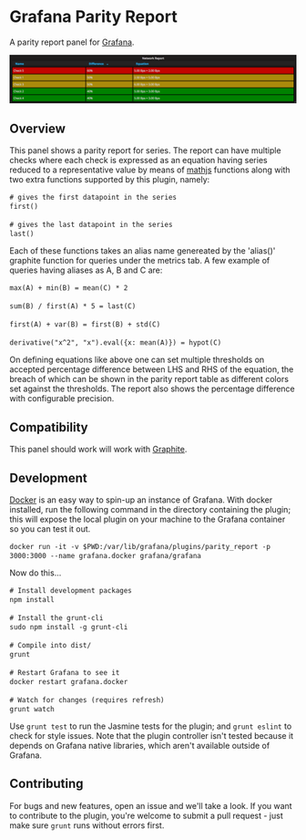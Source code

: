 # Grafana Parity Report

A parity report panel for [Grafana](http://grafana.org/).

![Parity Report Panel](https://raw.githubusercontent.com/zuburqan/grafana-parity-report/master/src/img/parity_report.png)

## Overview

This panel shows a parity report for series. The report can have multiple checks where each check is expressed as an equation having series reduced to a representative value by means of [mathjs](http://mathjs.org/docs/reference/functions.html) functions along with two extra functions supported by this plugin, namely:

    # gives the first datapoint in the series
    first()

    # gives the last datapoint in the series
    last()

Each of these functions takes an alias name genereated by the 'alias()' graphite function for queries under the metrics tab. A few example of queries having aliases as A, B and C are:

    max(A) + min(B) = mean(C) * 2

    sum(B) / first(A) * 5 = last(C)

    first(A) + var(B) = first(B) + std(C)

    derivative("x^2", "x").eval({x: mean(A)}) = hypot(C)

On defining equations like above one can set multiple thresholds on accepted percentage difference between LHS and RHS of the equation, the breach of which can be shown in the parity report table as different colors set against the thresholds. The report also shows the percentage difference with configurable precision.

## Compatibility

This panel should work will work with [Graphite](https://grafana.net/plugins/graphite).

## Development

[Docker](https://www.docker.com/) is an easy way to spin-up an instance of Grafana. With docker installed, run the following command in the directory containing the plugin; this will expose the local plugin on your machine to the Grafana container so you can test it out.

    docker run -it -v $PWD:/var/lib/grafana/plugins/parity_report -p 3000:3000 --name grafana.docker grafana/grafana

Now do this...

    # Install development packages
    npm install

    # Install the grunt-cli
    sudo npm install -g grunt-cli

    # Compile into dist/
    grunt

    # Restart Grafana to see it
    docker restart grafana.docker

    # Watch for changes (requires refresh)
    grunt watch

Use `grunt test` to run the Jasmine tests for the plugin; and `grunt eslint` to check for style issues. Note that the plugin controller isn't tested because it depends on Grafana native libraries, which aren't available outside of Grafana.

## Contributing

For bugs and new features, open an issue and we'll take a look. If you want to contribute to the plugin, you're welcome to submit a pull request - just make sure `grunt` runs without errors first.
